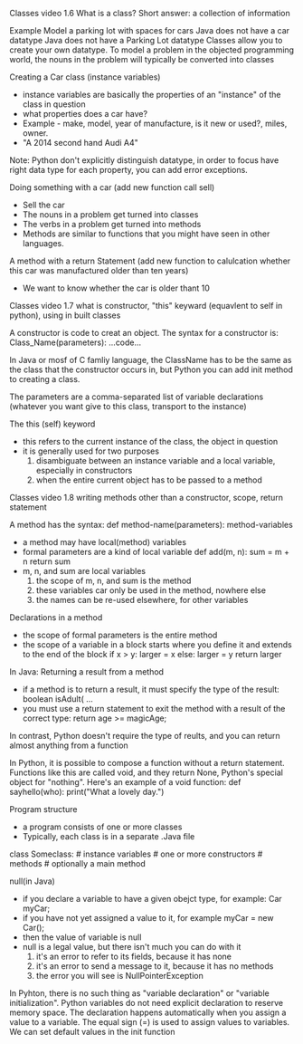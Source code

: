Classes video 1.6
What is a class?
Short answer: a collection of information

Example
Model a parking lot with spaces for cars
Java does not have a car datatype
Java does not have a Parking Lot datatype
Classes allow you to create your own datatype.
To model a problem in the objected programming world, the nouns in the problem will typically be converted into classes

Creating a Car class (instance variables)
* instance variables are basically the properties of an "instance" of the class in question
* what properties does a car have?
* Example - make, model, year of manufacture, is it new or used?, miles, owner.
* "A 2014 second hand Audi A4"

Note: Python don't explicitly distinguish datatype, in order to focus have right data type for each property, you can add error exceptions. 

Doing something with a car (add new function call sell)
* Sell the car
* The nouns in a problem get turned into classes
* The verbs in a problem get turned into methods
* Methods are similar to functions that you might have seen in other languages.

A method with a return Statement (add new function to calulcation whether this car was manufactured older than ten years)
* We want to know whether the car is older thant 10

Classes video 1.7
what is constructor, "this" keyward (equavlent to self in python), using in built classes

A constructor is code to creat an object.
The syntax for a constructor is:
Class_Name(parameters):
    ...code...

In Java or mosf of C famliy language, the ClassName has to be the same as the class that the constructor occurs in, but Python you can add init method to creating a class.

The parameters are a comma-separated list of variable declarations (whatever you want give to this class, transport to the instance)

The this (self) keyword
* this refers to the current instance of the class, the object in question
* it is generally used for two purposes
    1. disambiguate between an instance variable and a local variable, especially in constructors
    2. when the entire current object has to be passed to a method

Classes video 1.8
writing methods other than a constructor, scope, return statement

A method has the syntax:
def method-name(parameters):
    method-variables

* a method may have local(method) variables
* formal parameters are a kind of local variable
    def add(m, n):
        sum = m + n
        return sum
* m, n, and sum are local variables
    1. the scope of m, n, and sum is the method
    2. these variables car only be used in the method, nowhere else
    3. the names can be re-used elsewhere, for other variables

Declarations in a method
* the scope of formal parameters is the entire method
* the scope of a variable in a block starts where you define it and extends to the end of the block
    if x > y:
        larger = x
    else:
        larger = y
    return larger

In Java: Returning a result from a method
* if a method is to return a result, it must specify the type of the result: boolean isAdult( ...
* you must use a return statement to exit the method with a result of the correct type: return age >= magicAge;

In contrast, Python doesn't require the type of reults, and you can return almost anything from a function

In Python, it is possible to compose a function without a return statement. Functions like this are called void, and they return None, Python's special object for "nothing". Here's an example of a void function:
    def sayhello(who):
        print("What a lovely day.")

Program structure
* a program consists of one or more classes
* Typically, each class is in a separate .Java file

class Someclass:
    # instance variables
    # one or more constructors
    # methods
    # optionally a main method

null(in Java)
* if you declare a variable to have a given obejct type, 
for example: Car myCar;
* if you have not yet assigned a value to it,
for example myCar = new Car();
* then the value of variable is null
* null is a legal value, but there isn't much you can do with it
    1. it's an error to refer to its fields, because it has none
    2. it's an error to send a message to it, because it has no methods
    3. the error you will see is NullPointerException

In Pyhton, there is no such thing as "variable declaration" or "variable initialization". 
Python variables do not need explicit declaration to reserve memory space. The declaration happens automatically when you assign a value to a variable. The equal sign (=) is used to assign values to variables.
We can set default values in the init function